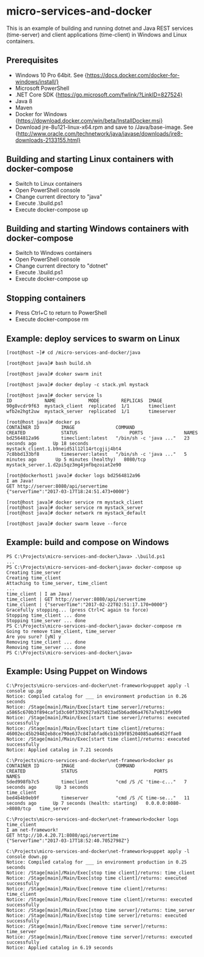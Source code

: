 # micro-services-and-docker
This is an example of building and running dotnet and Java REST services (time-server) and client applications (time-client) in Windows and Linux containers.

## Prerequisites
- Windows 10 Pro 64bit. See {https://docs.docker.com/docker-for-windows/install/}
- Microsoft PowerShell
- .NET Core SDK {https://go.microsoft.com/fwlink/?LinkID=827524}
- Java 8
- Maven
- Docker for Windows {https://download.docker.com/win/beta/InstallDocker.msi}
- Download jre-8u121-linux-x64.rpm and save to /Java/base-image. See {http://www.oracle.com/technetwork/java/javase/downloads/jre8-downloads-2133155.html}

## Building and starting Linux containers with docker-compose
- Switch to Linux containers
- Open PowerShell console
- Change current directory to "java"
- Execute .\build.ps1
- Execute docker-compose up

## Building and starting Windows containers with docker-compose
- Switch to Windows containers
- Open PowerShell console
- Change current directory to "dotnet"
- Execute .\build.ps1
- Execute docker-compose up

## Stopping containers
- Press Ctrl+C to return to PowerShell
- Execute docker-compose rm

## Example: deploy services to swarm on Linux
```
[root@host ~]# cd /micro-services-and-docker/java

[root@host java]# bash build.sh

[root@host java]# dcoker swarm init

[root@host java]# docker deploy -c stack.yml mystack

[root@host java]# docker service ls
ID            NAME            MODE        REPLICAS  IMAGE
90g8vcdr9f63  mystack_client  replicated  1/1       timeclient
wfb2e2hgt2uw  mystack_server  replicated  1/1       timeserver

[root@host java]# docker ps
CONTAINER ID        IMAGE               COMMAND                  CREATED             STATUS                   PORTS               NAMES
bd2564812a96        timeclient:latest   "/bin/sh -c 'java ..."   23 seconds ago      Up 18 seconds                                mystack_client.1.b9neid51l12l14rtcgjij4bt4
7c8bbd133bf8        timeserver:latest   "/bin/sh -c 'java ..."   5 minutes ago       Up 5 minutes (healthy)   8080/tcp            mystack_server.1.d2pi5qz3mg4jmfbqzoiat2e90

[root@dockerhost1 java]# docker logs bd2564812a96
I am Java!
GET http://server:8080/api/servertime
{"serverTime":"2017-03-17T18:24:51.473+0000"}

[root@host java]# docker service rm mystack_client
[root@host java]# docker service rm mystack_server
[root@host java]# docker network rm mystack_default

[root@host java]# docker swarm leave --force
```

## Example: build and compose on Windows
```
PS C:\Projects\micro-services-and-docker\Java> .\build.ps1
...
PS C:\Projects\micro-services-and-docker\java> docker-compose up
Creating time_server
Creating time_client
Attaching to time_server, time_client
...
time_client | I am Java!
time_client | GET http://server:8080/api/servertime
time_client | {"serverTime":"2017-02-22T02:51:17.170+0000"}
Gracefully stopping... (press Ctrl+C again to force)
Stopping time_client ... done
Stopping time_server ... done
PS C:\Projects\micro-services-and-docker\java> docker-compose rm
Going to remove time_client, time_server
Are you sure? [yN] y
Removing time_client ... done
Removing time_server ... done
PS C:\Projects\micro-services-and-docker\java>
```

## Example: Using Puppet on Windows
```
C:\Projects\micro-services-and-docker\net-framework>puppet apply -l console up.pp
Notice: Compiled catalog for ___ in environment production in 0.26 seconds
Notice: /Stage[main]/Main/Exec[start time server]/returns: a5865c670b3f894caf1d3c60f3392927a925023ad5b6ad06a4767a7e013fe909
Notice: /Stage[main]/Main/Exec[start time server]/returns: executed successfully
Notice: /Stage[main]/Main/Exec[start time client]/returns: 46002ec45b29482eb8ce790e637c847abfad6cb1b39f85204085aa06452ffae8
Notice: /Stage[main]/Main/Exec[start time client]/returns: executed successfully
Notice: Applied catalog in 7.21 seconds

C:\Projects\micro-services-and-docker\net-framework>docker ps
CONTAINER ID        IMAGE               COMMAND                  CREATED             STATUS                            PORTS                    NAMES
5ded998fb7c5        timeclient          "cmd /S /C 'time-c..."   7 seconds ago       Up 3 seconds                                               time_client
bed4b4b9eb9f        timeserver          "cmd /S /C time-se..."   11 seconds ago      Up 7 seconds (health: starting)   0.0.0.0:8080->8080/tcp   time_server

C:\Projects\micro-services-and-docker\net-framework>docker logs time_client
I am net-framework!
GET http://10.4.20.71:8080/api/servertime
{"ServerTime":"2017-03-17T18:52:40.7052798Z"}

C:\Projects\micro-services-and-docker\net-framework>puppet apply -l console down.pp
Notice: Compiled catalog for ___ in environment production in 0.25 seconds
Notice: /Stage[main]/Main/Exec[stop time client]/returns: time_client
Notice: /Stage[main]/Main/Exec[stop time client]/returns: executed successfully
Notice: /Stage[main]/Main/Exec[remove time client]/returns: time_client
Notice: /Stage[main]/Main/Exec[remove time client]/returns: executed successfully
Notice: /Stage[main]/Main/Exec[stop time server]/returns: time_server
Notice: /Stage[main]/Main/Exec[stop time server]/returns: executed successfully
Notice: /Stage[main]/Main/Exec[remove time server]/returns: time_server
Notice: /Stage[main]/Main/Exec[remove time server]/returns: executed successfully
Notice: Applied catalog in 6.19 seconds
```

